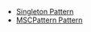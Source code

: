 - [Singleton Pattern](src/main/java/designPatterns/singleton/SingletonPatternDemo.java)
- [MSCPattern Pattern](src/main/java/designPatterns/MVCPattern/MVCPatternDemo.java)